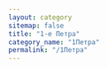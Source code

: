 ```yaml
---
layout: category
sitemap: false
title: "1-е Петра"
category_name: "1Петра"
permalink: "/1Петра"
---
```

